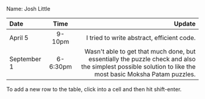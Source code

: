 Name: Josh Little

| Date        |   Time   |                                                                                                                                                   Update |
|:------------|:--------:|---------------------------------------------------------------------------------------------------------------------------------------------------------:|
| April 5     |  9-10pm  |                                                                                                               I tried to write abstract, efficient code. |
| September 1 | 6-6:30pm | Wasn't able to get that much done, but essentially the puzzle check and also the simplest possible solution to like the most basic Moksha Patam puzzles. |


To add a new row to the table, click into a cell and then hit shift-enter.